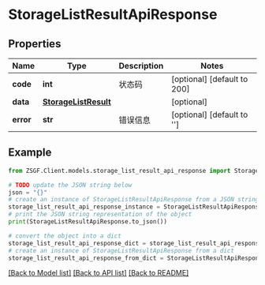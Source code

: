 # StorageListResultApiResponse


## Properties

Name | Type | Description | Notes
------------ | ------------- | ------------- | -------------
**code** | **int** | 状态码 | [optional] [default to 200]
**data** | [**StorageListResult**](StorageListResult.md) |  | [optional] 
**error** | **str** | 错误信息 | [optional] [default to '']

## Example

```python
from ZSGF.Client.models.storage_list_result_api_response import StorageListResultApiResponse

# TODO update the JSON string below
json = "{}"
# create an instance of StorageListResultApiResponse from a JSON string
storage_list_result_api_response_instance = StorageListResultApiResponse.from_json(json)
# print the JSON string representation of the object
print(StorageListResultApiResponse.to_json())

# convert the object into a dict
storage_list_result_api_response_dict = storage_list_result_api_response_instance.to_dict()
# create an instance of StorageListResultApiResponse from a dict
storage_list_result_api_response_from_dict = StorageListResultApiResponse.from_dict(storage_list_result_api_response_dict)
```
[[Back to Model list]](../README.md#documentation-for-models) [[Back to API list]](../README.md#documentation-for-api-endpoints) [[Back to README]](../README.md)


